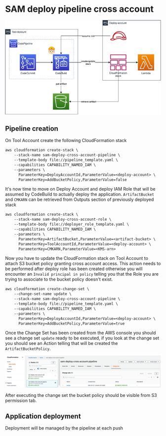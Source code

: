 # SAM deploy pipeline cross account

![Cloudformation deploy account diagram](../images/sam-deploy-cross-account-diagram.png)

## Pipeline creation

On Tool Account create the following CloudFormation stack

```shell
aws cloudformation create-stack \
    --stack-name sam-deploy-cross-account-pipeline \
    --template-body file://pipeline_template.yaml \
    --capabilities CAPABILITY_NAMED_IAM \
    --parameters \
      ParameterKey=DeployAccountId,ParameterValue=<deploy-account> \
      ParameterKey=AddBucketPolicy,ParameterValue=false
```

It's now time to move on Deploy Account and deploy IAM Role that will be assumed by CodeBuild to actually deploy the application. 
`ArtifactBucket` and `CMKARN` can be retrieved from Outputs section of previously deployed stack 

```shell
aws cloudformation create-stack \
    --stack-name sam-deploy-cross-account-role \
    --template-body file://deployer_role_template.yaml \
    --capabilities CAPABILITY_NAMED_IAM \
    --parameters \
      ParameterKey=ArtifactBucket,ParameterValue=<artifact-bucket> \
      ParameterKey=ToolAccountId,ParameterValue=<deploy-account> \
      ParameterKey=CMKARN,ParameterValue=<KMS-arn>
```

Now you have to update the CloudFormation stack on Tool Account to attach S3 bucket policy granting cross account access.
This action needs to be performed after deploy role has been created otherwise you will encounter an `Invalid principal in policy`
telling you that the Role you are trying to associate to the bucket policy doesn't exist.

```shell
aws cloudformation create-change-set \
    --change-set-name update \
    --stack-name sam-deploy-cross-account-pipeline \
    --template-body file://pipeline_template.yaml \
    --capabilities CAPABILITY_NAMED_IAM \
    --parameters \
      ParameterKey=DeployAccountId,ParameterValue=<deploy-account> \
      ParameterKey=AddBucketPolicy,ParameterValue=true 
```

Once the Change Set has been created from the AWS console you should see a change set `update` ready to be executed,
if you look at the change set you should see an Action telling that will be created the `ArtifactBucketPolicy`.

![Cloudformation deploy](../images/sam-deploy-cross-account-change-set.png)

After executing the change set the bucket policy should be visible from S3 permission tab.

## Application deployment

Deployment will be managed by the pipeline at each push